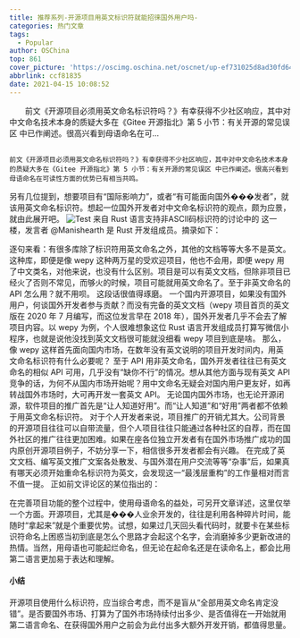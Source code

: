 ```yaml
---
title: 推荐系列-开源项目用英文标识符就能招徕国外用户吗-
categories: 热门文章
tags:
  - Popular
author: OSChina
top: 861
cover_picture: 'https://oscimg.oschina.net/oscnet/up-ef731025d8ad30fd644d6ecb22bd816a83e.png'
abbrlink: ccf81835
date: 2021-04-15 10:08:52
---
```


&emsp;&emsp;前文《开源项目必须用英文命名标识符吗？》有幸获得不少社区响应，其中对中文命名技术本身的质疑大多在《Gitee 开源指北》第 5 小节：有关开源的常见误区 中已作阐述。很高兴看到母语命名在可...
<!-- more -->

                                                                                                                                                                                        前文《开源项目必须用英文命名标识符吗？》有幸获得不少社区响应，其中对中文命名技术本身的质疑大多在《Gitee 开源指北》第 5 小节：有关开源的常见误区 中已作阐述。很高兴看到母语命名在可读性方面的优势已有相当共鸣。 
另有几位提到，想要项目有“国际影响力”，或者“有可能面向国外���发者”，就该用英文命名标识符。想起一位国外开发者对中文命名标识符的观点，颇为应景，就由此展开吧。 ![Test](https://oscimg.oschina.net/oscnet/up-ef731025d8ad30fd644d6ecb22bd816a83e.png  '开源项目用英文标识符就能招徕国外用户吗-') 
来自 Rust 语言支持非ASCII码标识符的讨论中的 这一楼，发言者 @Manishearth 是 Rust 开发组成员。摘录如下： 
 
 
逐句来看：有很多库除了标识符用英文命名之外，其他的文档等等大多不是英文。这种库，即便是像 wepy 这种两万星的受欢迎项目，他也不会用，即便 wepy 用了中文类名，对他来说，也没有什么区别。项目是可以有英文文档，但除非项目已经火了否则不常见，而够火的时候，项目可能就用英文命名了。至于非英文命名的 API 怎么用？就不用呗。 
这段话很值得琢磨。 
一个国内开源项目，如果没有国外用户，何谈国外开发者参与贡献？而没有完备的英文文档（wepy 项目首页的英文版在 2020 年 7 月编写，而这位发言早在 2018 年），国外开发者几乎不会去了解项目内容。以 wepy 为例，个人很难想象这位 Rust 语言开发组成员打算写微信小程序，也就是说他没找到英文文档很可能就没细看 wepy 项目到底是啥。 
那么，像 wepy 这样首先面向国内市场，在数年没有英文说明的项目开发时间内，用英文命名标识符有什么必要呢？ 
至于 API 用非英文命名，国外开发者往往已有英文命名的相似 API 可用，几乎没有“缺你不行”的情况。想从其他方面与现有英文 API 竞争的话，为何不从国内市场开始呢？用中文命名无疑会对国内用户更友好，如再转战国外市场时，大可再开发一套英文 API。 
无论国内国外市场，也无论开源闭源，软件项目的推广首先是“让人知道好用”。而“让人知道”和“好用”两者都不依赖于用英文命名标识符。 
对于个人开发者来说，项目推广的开销尤其大。公司背景的开源项目往往可以自带流量，但个人项目往往只能通过各种社区的自荐，而在国外社区的推广往往更加困难。如果在座各位独立开发者有在国外市场推广成功的国内原创开源项目例子，不妨分享一下，相信很多开发者都会有兴趣。 
在完成了英文文档、编写英文推广文案各处散发、与国外潜在用户交流等等“杂事”后，如果真有哪天必须开始重命名标识符为英文，会发现这一“最浅层重构”的工作量相对而言不值一提。 
正如前文评论区的某位指出的： 
 
在完善项目功能的整个过程中，使用母语命名的益处，可另开文章详述，这里仅举一个方面。开源项目，尤其是���人业余开发的，往往是利用各种碎片时间，能随时“拿起来”就是个重要优势。试想，如果过几天回头看代码时，就要卡在某些标识符命名上困惑当初到底是怎么个思路才会起这个名字，会消磨掉多少更新改进的热情。当然，用母语也可能起烂命名，但无论在起命名还是在读命名上，都会比用第二语言更加易于表达和理解。 
#### 小结 
开源项目使用什么标识符，应当综合考虑，而不是盲从“全部用英文命名肯定没错”。是否要国外市场、打算为了国外市场持续付出多少、是否值得在一开始就用第二语言命名、在获得国外用户之前会为此付出多大额外开发开销，都值得思量。
                                        